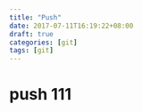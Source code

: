```yaml
---
title: "Push"
date: 2017-07-11T16:19:22+08:00
draft: true
categories: [git]
tags: [git]
---
```

push 111
===